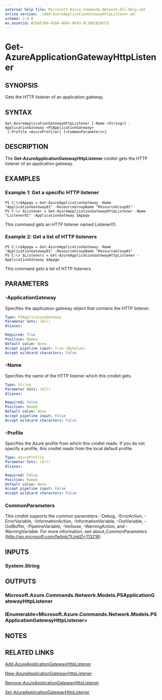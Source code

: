 ```yaml
---
external help file: Microsoft.Azure.Commands.Network.dll-Help.xml
online version: .\Add-AzureApplicationGatewayHttpListener.md
schema: 2.0.0
ms.assetid: B356F3A9-458A-4D45-AFA3-9C1061B207C6
---
```


# Get-AzureApplicationGatewayHttpListener

## SYNOPSIS
Gets the HTTP listener of an application gateway.

## SYNTAX

```
Get-AzureApplicationGatewayHttpListener [-Name <String>] -ApplicationGateway <PSApplicationGateway>
 [-Profile <AzureProfile>] [<CommonParameters>]
```

## DESCRIPTION
The **Get-AzureApplicationGatewayHttpListener** cmdlet gets the HTTP listener of an application gateway.

## EXAMPLES

### Example 1: Get a specific HTTP listener
```
PS C:\>$Appgw = Get-AzureApplicationGateway -Name "ApplicationGateway01" -ResourceGroupName "ResourceGroup01"
PS C:\> $Listener = Get-AzureApplicationGatewayHttpListener -Name "Listener01" -ApplicationGateway $Appgw
```

This command gets an HTTP listener named Listener01.

### Example 2: Get a list of HTTP listeners
```
PS C:\>$Appgw = Get-AzureApplicationGateway -Name "ApplicationGateway01" -ResourceGroupName "ResourceGroup01"
PS C:\> $Listeners = Get-AzureApplicationGatewayHttpListener -ApplicationGateway $Appgw
```

This command gets a list of HTTP listeners.

## PARAMETERS

### -ApplicationGateway
Specifies the application gateway object that contains the HTTP listener.

```yaml
Type: PSApplicationGateway
Parameter Sets: (All)
Aliases: 

Required: True
Position: Named
Default value: None
Accept pipeline input: True (ByValue)
Accept wildcard characters: False
```

### -Name
Specifies the name of the HTTP listener which this cmdlet gets.

```yaml
Type: String
Parameter Sets: (All)
Aliases: 

Required: False
Position: Named
Default value: None
Accept pipeline input: False
Accept wildcard characters: False
```

### -Profile
Specifies the Azure profile from which this cmdlet reads.
If you do not specify a profile, this cmdlet reads from the local default profile.

```yaml
Type: AzureProfile
Parameter Sets: (All)
Aliases: 

Required: False
Position: Named
Default value: None
Accept pipeline input: False
Accept wildcard characters: False
```

### CommonParameters
This cmdlet supports the common parameters: -Debug, -ErrorAction, -ErrorVariable, -InformationAction, -InformationVariable, -OutVariable, -OutBuffer, -PipelineVariable, -Verbose, -WarningAction, and -WarningVariable. For more information, see about_CommonParameters (http://go.microsoft.com/fwlink/?LinkID=113216).

## INPUTS

### System.String

## OUTPUTS

### Microsoft.Azure.Commands.Network.Models.PSApplicationGatewayHttpListener

### IEnumerable<Microsoft.Azure.Commands.Network.Models.PSApplicationGatewayHttpListener>

## NOTES

## RELATED LINKS

[Add-AzureApplicationGatewayHttpListener](./Add-AzureApplicationGatewayHttpListener.md)

[New-AzureApplicationGatewayHttpListener](./New-AzureApplicationGatewayHttpListener.md)

[Remove-AzureApplicationGatewayHttpListener](./Remove-AzureApplicationGatewayHttpListener.md)

[Set-AzureApplicationGatewayHttpListener](./Set-AzureApplicationGatewayHttpListener.md)


